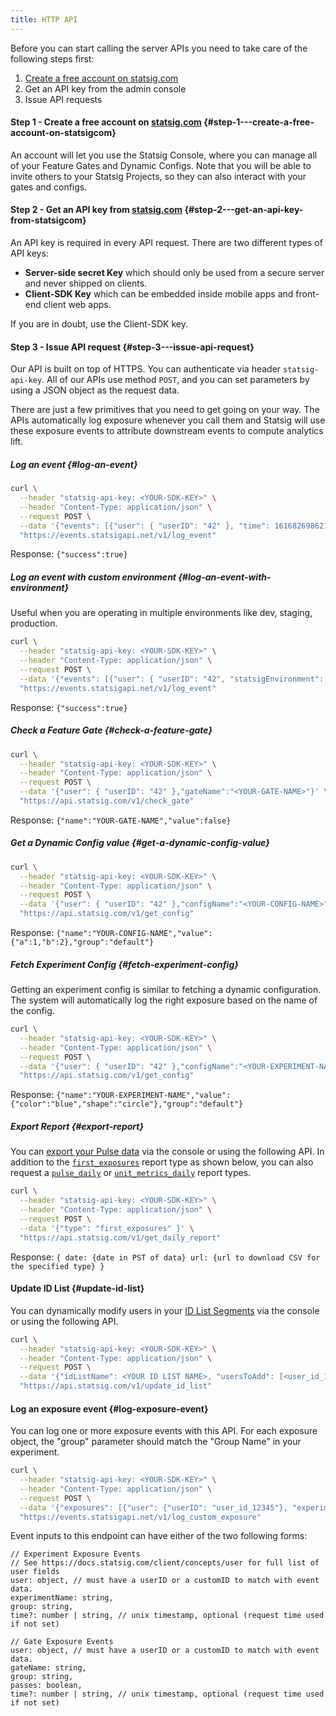 ```yaml
---
title: HTTP API
---
```


Before you can start calling the server APIs you need to take care of the following steps first:

1. [Create a free account on statsig.com](#step1)
2. Get an API key from the admin console
3. Issue API requests

<a name="step1"></a>

#### Step 1 - Create a free account on [statsig.com](https://console.statsig.com/sign_up) {#step-1---create-a-free-account-on-statsigcom}

An account will let you use the Statsig Console, where you can manage all of
your Feature Gates and Dynamic Configs. Note that you will be able to invite
others to your Statsig Projects, so they can also interact with your gates and
configs.

<a name="step2"></a>

#### Step 2 - Get an API key from [statsig.com](https://console.statsig.com/) {#step-2---get-an-api-key-from-statsigcom}

An API key is required in every API request. There are two different types of API keys:

- **Server-side secret Key** which should only be used from a secure server and never shipped on clients.
- **Client-SDK Key** which can be embedded inside mobile apps and front-end client web apps.

If you are in doubt, use the Client-SDK key.

<a name="step3"></a>

#### Step 3 - Issue API request {#step-3---issue-api-request}

Our API is built on top of HTTPS. You can authenticate via header
`statsig-api-key`. All of our APIs use method `POST`, and you can set parameters
by using a JSON object as the request data.

There are just a few primitives that you need to get going on your way. The APIs automatically log exposure whenever you call them and Statsig will use these exposure events to attribute downstream events to compute analytics lift.

##### Log an event {#log-an-event}

```bash
curl \
  --header "statsig-api-key: <YOUR-SDK-KEY>" \
  --header "Content-Type: application/json" \
  --request POST \
  --data '{"events": [{"user": { "userID": "42" }, "time": 1616826986211, "eventName": "test_api_event"}]}' \
  "https://events.statsigapi.net/v1/log_event"
```

Response:
`{"success":true}`

##### Log an event with custom environment {#log-an-event-with-environment}

Useful when you are operating in multiple environments like dev, staging, production.

```bash
curl \
  --header "statsig-api-key: <YOUR-SDK-KEY>" \
  --header "Content-Type: application/json" \
  --request POST \
  --data '{"events": [{"user": { "userID": "42", "statsigEnvironment": {"tier": "staging"} }, "time": 1616826986211, "eventName": "test_api_event"}]}' \
  "https://events.statsigapi.net/v1/log_event"
```

Response:
`{"success":true}`

##### Check a Feature Gate {#check-a-feature-gate}

```bash
curl \
  --header "statsig-api-key: <YOUR-SDK-KEY>" \
  --header "Content-Type: application/json" \
  --request POST \
  --data '{"user": { "userID": "42" },"gateName":"<YOUR-GATE-NAME>"}' \
  "https://api.statsig.com/v1/check_gate"
```

Response:
`{"name":"YOUR-GATE-NAME","value":false}`

##### Get a Dynamic Config value {#get-a-dynamic-config-value}

```bash
curl \
  --header "statsig-api-key: <YOUR-SDK-KEY>" \
  --header "Content-Type: application/json" \
  --request POST \
  --data '{"user": { "userID": "42" },"configName":"<YOUR-CONFIG-NAME>"}' \
  "https://api.statsig.com/v1/get_config"
```

Response:
`{"name":"YOUR-CONFIG-NAME","value":{"a":1,"b":2},"group":"default"}`

##### Fetch Experiment Config {#fetch-experiment-config}

Getting an experiment config is similar to fetching a dynamic configuration. The system will automatically log the right exposure based on the name of the config.

```bash
curl \
  --header "statsig-api-key: <YOUR-SDK-KEY>" \
  --header "Content-Type: application/json" \
  --request POST \
  --data '{"user": { "userID": "42" },"configName":"<YOUR-EXPERIMENT-NAME>"}' \
  "https://api.statsig.com/v1/get_config"
```

Response:
`{"name":"YOUR-EXPERIMENT-NAME","value":{"color":"blue","shape":"circle"},"group":"default"}`

##### Export Report {#export-report}

You can [export your Pulse data](https://docs.statsig.com/pulse/export) via the console or using the following API. In addition to the [`first_exposures`](https://docs.statsig.com/pulse#first-exposures-file-description) report type as shown below, you can also request a [`pulse_daily`](https://docs.statsig.com/pulse#pulse-summary-and-daily-file-description) or [`unit_metrics_daily`](https://docs.statsig.com/pulse#unit-metrics-file-description) report types.

```bash
curl \
  --header "statsig-api-key: <YOUR-SDK-KEY>" \
  --header "Content-Type: application/json" \
  --request POST \
  --data '{"type": "first_exposures" }' \
  "https://api.statsig.com/v1/get_daily_report"
```

Response:
`{ date: {date in PST of data} url: {url to download CSV for the specified type} }`

#### Update ID List {#update-id-list}

You can dynamically modify users in your [ID List Segments](https://docs.statsig.com/segments/create-new) via the console or using the following API.

```bash
curl \
  --header "statsig-api-key: <YOUR-SDK-KEY>" \
  --header "Content-Type: application/json" \
  --request POST \
  --data '{"idListName": <YOUR ID LIST NAME>, "usersToAdd": [<user_id_1>, <user_id_2>, ...], "usersToRemove": [<user_id_3>, <user_id_4>, ...] }' \
  "https://api.statsig.com/v1/update_id_list"
```

#### Log an exposure event {#log-exposure-event}

You can log one or more exposure events with this API. For each exposure object, the "group" parameter should match the "Group Name" in your experiment.

```bash
curl \
  --header "statsig-api-key: <YOUR-SDK-KEY>" \
  --header "Content-Type: application/json" \
  --request POST \
  --data '{"exposures": [{"user": {"userID": "user_id_12345"}, "experimentName": "analytics_only_experiment", "group": "Control"}]}' \
  "https://events.statsigapi.net/v1/log_custom_exposure"
```

Event inputs to this endpoint can have either of the two following forms:

```
// Experiment Exposure Events
// See https://docs.statsig.com/client/concepts/user for full list of user fields
user: object, // must have a userID or a customID to match with event data.
experimentName: string,
group: string,
time?: number | string, // unix timestamp, optional (request time used if not set)
```

```
// Gate Exposure Events
user: object, // must have a userID or a customID to match with event data.
gateName: string,
group: string,
passes: boolean,
time?: number | string, // unix timestamp, optional (request time used if not set)
```
